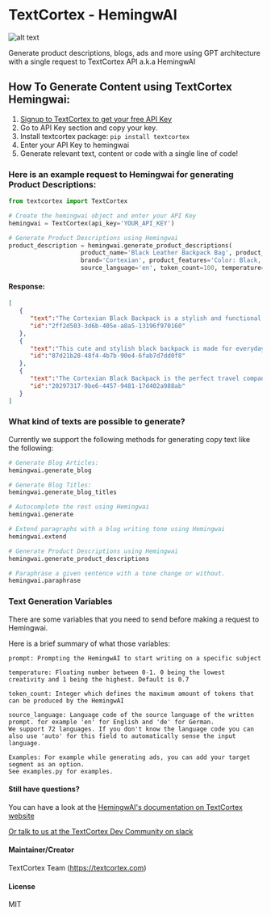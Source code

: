 # TextCortex - HemingwAI
![alt text](https://github.com/textcortex/hemingwai/raw/main/textcortex_logo.png?raw=true "TextCortex AI API Hemingway Logo")

Generate product descriptions, blogs, ads and more using GPT architecture with a single request to TextCortex API a.k.a 
HemingwAI

## How To Generate Content using TextCortex Hemingwai:
1. [Signup to TextCortex to get your free API Key](https://app.textcortex.com/user/signup?registration_source)
2. Go to API Key section and copy your key.
3. Install textcortex package:
   `pip install textcortex`
4. Enter your API Key to hemingwai
5. Generate relevant text, content or code with a single line of code!

### Here is an example request to Hemingwai for generating Product Descriptions:

```python
from textcortex import TextCortex

# Create the hemingwai object and enter your API Key
hemingwai = TextCortex(api_key='YOUR_API_KEY')

# Generate Product Descriptions using Hemingwai
product_description = hemingwai.generate_product_descriptions(
                    product_name='Black Leather Backpack Bag', product_category='Shoes & Bags, Women',
                    brand='Cortexian', product_features='Color: Black, Material: Faux Leather',
                    source_language='en', token_count=100, temperature=0.7, n_gen=4)
```

#### Response:
```json
[
   {
      "text":"The Cortexian Black Backpack is a stylish and functional bag that can be worn for any occasion. It features a back zipper pocket so you can keep your belongings secure. The black color is ideal for any day and all occasions, from work to school to weekend outings.",
      "id":"2ff2d503-3d6b-405e-a8a5-13196f970160"
   },
   {
      "text":"This cute and stylish black backpack is made for everyday use. The back is padded, fully adjustable and has a removable shoulder strap which can be extended to fit over your shoulder or wear like an arm/back pack. It also comes with two side pockets as well as a main compartment.",
      "id":"87d21b28-48f4-4b7b-90e4-6fab7d7dd0f8"
   },
   {
      "text":"The Cortexian Black Backpack is the perfect travel companion for those who want to keep things simple. This backpack has a padded shoulder straps and an adjustable waist strap, making it comfortable for long periods of use.",
      "id":"20297317-9be6-4457-9481-17d402a988ab"
   }
]
```

### What kind of texts are possible to generate?

Currently we support the following methods for generating copy text like the following:
```python
# Generate Blog Articles:
hemingwai.generate_blog

# Generate Blog Titles:
hemingwai.generate_blog_titles

# Autocomplete the rest using Hemingwai
hemingwai.generate

# Extend paragraphs with a blog writing tone using Hemingwai
hemingwai.extend

# Generate Product Descriptions using Hemingwai
hemingwai.generate_product_descriptions

# Paraphrase a given sentence with a tone change or without.
hemingwai.paraphrase
```

### Text Generation Variables
There are some variables that you need to send before making a request to Hemingwai.

Here is a brief summary of what those variables:
```
prompt: Prompting the HemingwAI to start writing on a specific subject

temperature: Floating number between 0-1. 0 being the lowest creativity and 1 being the highest. Default is 0.7

token_count: Integer which defines the maximum amount of tokens that can be produced by the HemingwAI

source_language: Language code of the source language of the written prompt. for example 'en' for English and 'de' for German.
We support 72 languages. If you don't know the language code you can also use 'auto' for this field to automatically sense the input language.

Examples: For example while generating ads, you can add your target segment as an option.
See examples.py for examples.
```

#### Still have questions?
You can have a look at the [HemingwAI's documentation on TextCortex website](https://textcortex.com/text-generation-api)

[Or talk to us at the TextCortex Dev Community on slack](https://discord.textcortex.com)

#### Maintainer/Creator
TextCortex Team (https://textcortex.com)

#### License
MIT
